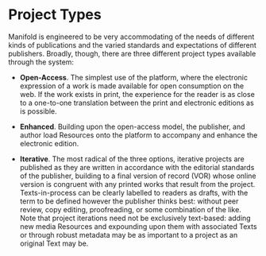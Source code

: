 # Project Types

Manifold is engineered to be very accommodating of the needs of different kinds of publications and the varied standards and expectations of different publishers. Broadly, though, there are three different project types available through the system:

*   **Open-Access**. The simplest use of the platform, where the electronic expression of a work is made available for open consumption on the web. If the work exists in print, the experience for the reader is as close to a one-to-one translation between the print and electronic editions as is possible.

*   **Enhanced**. Building upon the open-access model, the publisher, and author load Resources onto the platform to accompany and enhance the electronic edition.

*   **Iterative**. The most radical of the three options, iterative projects are published as they are written in accordance with the editorial standards of the publisher, building to a final version of record (VOR) whose online version is congruent with any printed works that result from the project. Texts-in-process can be clearly labelled to readers as drafts, with the term to be defined however the publisher thinks best: without peer review, copy editing, proofreading, or some combination of the like. Note that project iterations need not be exclusively text-based: adding new media Resources and expounding upon them with associated Texts or through robust metadata may be as important to a project as an original Text may be.
